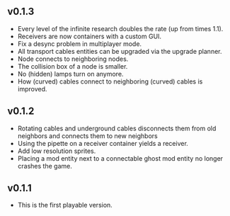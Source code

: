 ## v0.1.3
* Every level of the infinite research doubles the rate (up from times 1.1).
* Receivers are now containers with a custom GUI.
* Fix a desync problem in multiplayer mode.
* All transport cables entities can be upgraded via the upgrade planner.
* Node connects to neighboring nodes.
* The collision box of a node is smaller.
* No (hidden) lamps turn on anymore.
* How (curved) cables connect to neighboring (curved) cables is improved.

## v0.1.2
* Rotating cables and underground cables disconnects them from old neighbors and connects them to new neighbors
* Using the pipette on a receiver container yields a receiver.
* Add low resolution sprites.
* Placing a mod entity next to a connectable ghost mod entity no longer crashes the game.

## v0.1.1
* This is the first playable version.
